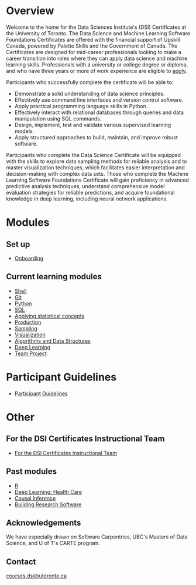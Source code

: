 # Overview

Welcome to the home for the Data Sciences Institute's (DSI) Certificates at the University of Toronto. The Data Science and Machine Learning Software Foundations Certificates are offered with the financial support of Upskill Canada, powered by Palette Skills and the Government of Canada. The Certificates are designed for mid-career professionals looking to make a career transition into roles where they can apply data science and machine learning skills. Professionals with a university or college degree or diploma, and who have three years or more of work experience are eligible to [apply](https://certificates.datasciences.utoronto.ca/).

Participants who successfully complete the certificate will be able to:  
- Demonstrate a solid understanding of data science principles.
- Effectively use command line interfaces and version control software. 
- Apply practical programming language skills in Python.
- Effectively interact with relational databases through queries and data manipulation using SQL commands. 
- Design, implement, test and validate various supervised learning models.
- Apply structured approaches to build, maintain, and improve robust software. 

Participants who complete the Data Science Certificate will be equipped with the skills to explore data sampling methods for reliable analysis and to master visualization techniques, which facilitates easier interpretation and decision-making with complex data sets. Those who complete the Machine Learning Software Foundations Certificate will gain proficiency in advanced predictive analysis techniques, understand comprehensive model evaluation strategies for reliable predictions, and acquire foundational knowledge in deep learning, including neural network applications. 

# Modules

## Set up

- [Onboarding](https://github.com/UofT-DSI/onboarding)

## Current learning modules

- [Shell](https://github.com/UofT-DSI/shell)
- [Git](https://github.com/UofT-DSI/git)
- [Python](https://github.com/UofT-DSI/python)
- [SQL](https://github.com/UofT-DSI/sql)
- [Applying statistical concepts](https://github.com/UofT-DSI/applied_statistical_concepts)
- [Production](https://github.com/UofT-DSI/production)
- [Sampling](https://github.com/UofT-DSI/sampling)
- [Visualization](https://github.com/UofT-DSI/07-visualization)
- [Algorithms and Data Structures](https://github.com/UofT-DSI/algorithms_and_data_structures)
- [Deep Learning](https://github.com/UofT-DSI/deep_learning)
- [Team Project](https://github.com/UofT-DSI/team-project)

# Participant Guidelines

- [Participant Guidelines](https://github.com/UofT-DSI/onboarding/blob/main/onboarding_documents/participant_guidelines.md)

# Other

## For the DSI Certificates Instructional Team

- [For the DSI Certificates Instructional Team](https://github.com/UofT-DSI/instructional_team_material)

## Past modules

- [R](https://github.com/UofT-DSI/r)
- [Deep Learning: Health Care](https://github.com/UofT-DSI/deep_learning_topics/tree/main)
- [Causal Inference](https://github.com/UofT-DSI/causal_inference)
- [Building Research Software](https://github.com/UofT-DSI/building_software)


## Acknowledgements

We have especially drawn on Software Carpentries, UBC's Masters of Data Science, and U of T's CARTE program.

## Contact

courses.dsi@utoronto.ca


